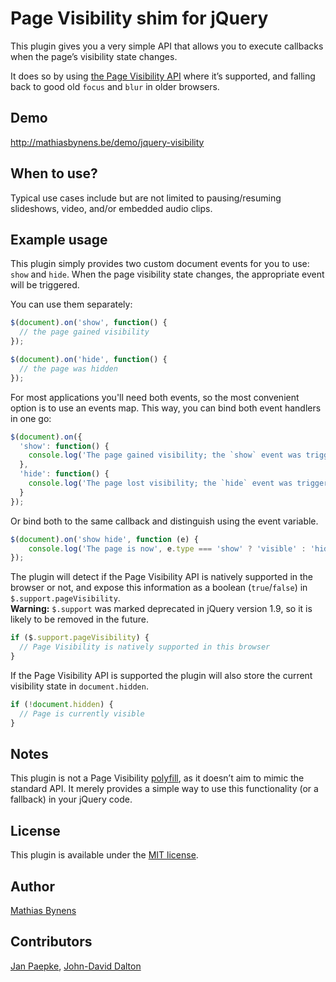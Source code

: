 # Page Visibility shim for jQuery

This plugin gives you a very simple API that allows you to execute callbacks when the page’s visibility state changes.

It does so by using [the Page Visibility API](http://www.w3.org/TR/page-visibility/) where it’s supported, and falling back to good old `focus` and `blur` in older browsers.

## Demo

<http://mathiasbynens.be/demo/jquery-visibility>

## When to use?

Typical use cases include but are not limited to pausing/resuming slideshows, video, and/or embedded audio clips.

## Example usage

This plugin simply provides two custom document events for you to use: `show` and `hide`. When the page visibility state changes, the appropriate event will be triggered.

You can use them separately:

```js
$(document).on('show', function() {
  // the page gained visibility
});
```

```js
$(document).on('hide', function() {
  // the page was hidden
});
```

For most applications you'll need both events, so the most convenient option is to use an events map. This way, you can bind both event handlers in one go:

```js
$(document).on({
  'show': function() {
    console.log('The page gained visibility; the `show` event was triggered.');
  },
  'hide': function() {
    console.log('The page lost visibility; the `hide` event was triggered.');
  }
});
```

Or bind both to the same callback and distinguish using the event variable.

```js
$(document).on('show hide', function (e) {
	console.log('The page is now', e.type === 'show' ? 'visible' : 'hidden');
});
```

The plugin will detect if the Page Visibility API is natively supported in the browser or not, and expose this information as a boolean (`true`/`false`) in `$.support.pageVisibility`.  
__Warning:__ `$.support` was marked deprecated in jQuery version 1.9, so it is likely to be removed in the future.

```js
if ($.support.pageVisibility) {
  // Page Visibility is natively supported in this browser
}
```

If the Page Visibility API is supported the plugin will also store the current visibility state in `document.hidden`.

```js
if (!document.hidden) {
  // Page is currently visible
}
```

## Notes

This plugin is not a Page Visibility [polyfill](http://mths.be/polyfills), as it doesn’t aim to mimic the standard API. It merely provides a simple way to use this functionality (or a fallback) in your jQuery code.

## License

This plugin is available under the [MIT license](http://opensource.org/licenses/MIT).

## Author

[Mathias Bynens](http://mathiasbynens.be/)

## Contributors

[Jan Paepke](http://github.com/janpaepke),
[John-David Dalton](http://allyoucanleet.com/)